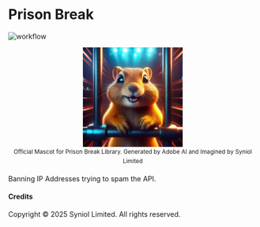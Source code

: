 # Prison Break
![workflow](https://github.com/syniol/prison-break/actions/workflows/pipeline.yml/badge.svg)

<p align="center">
    <a href="https://xyo.financial" target="blank"><img alt="Go (Golang) Gopher Mascot" width="40%" src="https://github.com/syniol/prison-break/blob/main/docs/mascot.png?raw=true" /></a>
    <sup><br />Official Mascot for Prison Break Library. Generated by Adobe AI and Imagined by Syniol Limited</sup>
</p>

Banning IP Addresses trying to spam the API.



#### Credits
Copyright &copy; 2025 Syniol Limited. All rights reserved.
